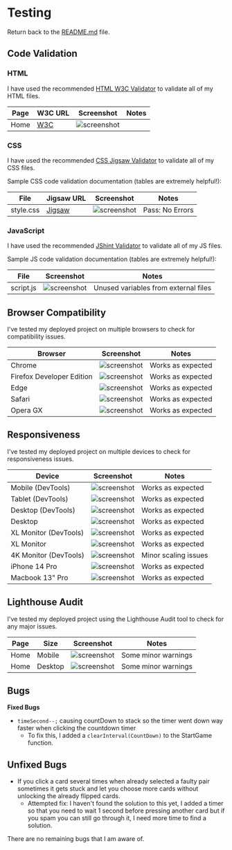 # Testing

Return back to the [README.md](README.md) file.

## Code Validation

### HTML

I have used the recommended [HTML W3C Validator](https://validator.w3.org) to validate all of my HTML files.

| Page | W3C URL | Screenshot | Notes |
| --- | --- | --- | --- |
| Home | [W3C](https://validator.w3.org/nu/?doc=https%3A%2F%2Fjonathan97-web.github.io%2FEevees-evolution%2Findex.html) | ![screenshot](documentation/image/html-validator.png)

### CSS

I have used the recommended [CSS Jigsaw Validator](https://jigsaw.w3.org/css-validator) to validate all of my CSS files.

Sample CSS code validation documentation (tables are extremely helpful!):

| File | Jigsaw URL | Screenshot | Notes |
| --- | --- | --- | --- |
| style.css | [Jigsaw](https://jigsaw.w3.org/css-validator/validator?uri=https%3A%2F%2Fjonathan97-web.github.io%2FEevees-evolution) | ![screenshot](documentation/image/css-validator.png) | Pass: No Errors |

### JavaScript

I have used the recommended [JShint Validator](https://jshint.com) to validate all of my JS files.

Sample JS code validation documentation (tables are extremely helpful!):

| File | Screenshot | Notes |
| --- | --- | --- |
| script.js | ![screenshot](documentation/js-validation-script.png) | Unused variables from external files |

## Browser Compatibility

I've tested my deployed project on multiple browsers to check for compatibility issues.

| Browser | Screenshot | Notes |
| --- | --- | --- |
| Chrome | ![screenshot](documentation/image/chrome-compability.png) | Works as expected |
| Firefox Developer Edition | ![screenshot](documentation/image/firefox-de-compability.png) | Works as expected |
| Edge | ![screenshot](documentation/image/microsoft-edge-compability.png) | Works as expected |
| Safari | ![screenshot](documentation/image/safari-macos-compability.png) | Works as expected |
| Opera GX | ![screenshot](documentation/image/opera-gx-compability.png) | Works as expected |

## Responsiveness

I've tested my deployed project on multiple devices to check for responsiveness issues.

| Device | Screenshot | Notes |
| --- | --- | --- |
| Mobile (DevTools) | ![screenshot](documentation/image/mobile-responsive.png) | Works as expected |
| Tablet (DevTools) | ![screenshot](documentation/image/tablet-responsive.png) | Works as expected |
| Desktop (DevTools) | ![screenshot](documentation/image/desktop-responsive-devtools.png) | Works as expected |
| Desktop| ![screenshot](documentation/image/desktop-responsive.png) | Works as expected |
| XL Monitor (DevTools) | ![screenshot](documentation/image/2k-monitor-devtools.png) | Works as expected |
| XL Monitor | ![screenshot](documentation/image/2k-monitor.png) | Works as expected |
| 4K Monitor (DevTools) | ![screenshot](documentation/image/4k-responsive-devtools.png) | Minor scaling issues |
| iPhone 14 Pro | ![screenshot](documentation/responsive-iphone.png) | Works as expected |
| Macbook 13" Pro | ![screenshot](documentation/image/safari-macos-compability.png) | Works as expected |

## Lighthouse Audit

I've tested my deployed project using the Lighthouse Audit tool to check for any major issues.

| Page | Size | Screenshot | Notes |
| --- | --- | --- | --- |
| Home | Mobile | ![screenshot](documentation/image/lighthouse-mobile.png) | Some minor warnings |
| Home | Desktop | ![screenshot](documentation/image/lighthouse-desktop.png) | Some minor warnings |

## Bugs
 

**Fixed Bugs**

- `timeSecond--;` causing countDown to stack so the timer went down way faster when clicking the countdown timer
    - To fix this, I added a `clearInterval(CountDown)` to the StartGame function.  

## Unfixed Bugs

- If you click a card several times when already selected a faulty pair sometimes it gets stuck and let you choose more cards without unlocking the already flipped cards.
    - Attempted fix: I haven't found the solution to this yet, I added a timer so that you need to wait 1 second before pressing another card but if you spam you can still go through it, I need more time to find a solution.

There are no remaining bugs that I am aware of.